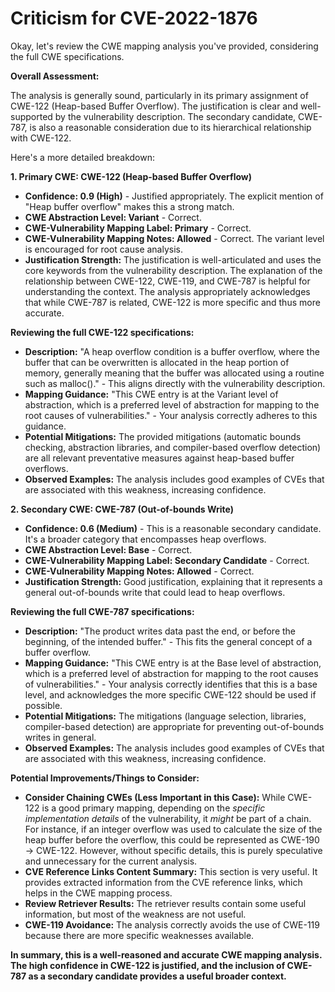 # Criticism for CVE-2022-1876

Okay, let's review the CWE mapping analysis you've provided, considering the full CWE specifications.

**Overall Assessment:**

The analysis is generally sound, particularly in its primary assignment of CWE-122 (Heap-based Buffer Overflow). The justification is clear and well-supported by the vulnerability description. The secondary candidate, CWE-787, is also a reasonable consideration due to its hierarchical relationship with CWE-122.

Here's a more detailed breakdown:

**1. Primary CWE: CWE-122 (Heap-based Buffer Overflow)**

*   **Confidence: 0.9 (High)** - Justified appropriately. The explicit mention of "Heap buffer overflow" makes this a strong match.
*   **CWE Abstraction Level: Variant** - Correct.
*   **CWE-Vulnerability Mapping Label: Primary** - Correct.
*   **CWE-Vulnerability Mapping Notes: Allowed** - Correct.  The variant level is encouraged for root cause analysis.
*   **Justification Strength:** The justification is well-articulated and uses the core keywords from the vulnerability description. The explanation of the relationship between CWE-122, CWE-119, and CWE-787 is helpful for understanding the context. The analysis appropriately acknowledges that while CWE-787 is related, CWE-122 is more specific and thus more accurate.

**Reviewing the full CWE-122 specifications:**

*   **Description:** "A heap overflow condition is a buffer overflow, where the buffer that can be overwritten is allocated in the heap portion of memory, generally meaning that the buffer was allocated using a routine such as malloc()." - This aligns directly with the vulnerability description.
*   **Mapping Guidance:** "This CWE entry is at the Variant level of abstraction, which is a preferred level of abstraction for mapping to the root causes of vulnerabilities." - Your analysis correctly adheres to this guidance.
*   **Potential Mitigations:** The provided mitigations (automatic bounds checking, abstraction libraries, and compiler-based overflow detection) are all relevant preventative measures against heap-based buffer overflows.
*   **Observed Examples:**  The analysis includes good examples of CVEs that are associated with this weakness, increasing confidence.

**2. Secondary CWE: CWE-787 (Out-of-bounds Write)**

*   **Confidence: 0.6 (Medium)** - This is a reasonable secondary candidate.  It's a broader category that encompasses heap overflows.
*   **CWE Abstraction Level: Base** - Correct.
*   **CWE-Vulnerability Mapping Label: Secondary Candidate** - Correct.
*   **CWE-Vulnerability Mapping Notes: Allowed** - Correct.
*   **Justification Strength:** Good justification, explaining that it represents a general out-of-bounds write that could lead to heap overflows.

**Reviewing the full CWE-787 specifications:**

*   **Description:** "The product writes data past the end, or before the beginning, of the intended buffer." - This fits the general concept of a buffer overflow.
*   **Mapping Guidance:** "This CWE entry is at the Base level of abstraction, which is a preferred level of abstraction for mapping to the root causes of vulnerabilities." - Your analysis correctly identifies that this is a base level, and acknowledges the more specific CWE-122 should be used if possible.
*   **Potential Mitigations:**  The mitigations (language selection, libraries, compiler-based detection) are appropriate for preventing out-of-bounds writes in general.
*   **Observed Examples:** The analysis includes good examples of CVEs that are associated with this weakness, increasing confidence.

**Potential Improvements/Things to Consider:**

*   **Consider Chaining CWEs (Less Important in this Case):** While CWE-122 is a good primary mapping, depending on the *specific implementation details* of the vulnerability, it *might* be part of a chain. For instance, if an integer overflow was used to calculate the size of the heap buffer before the overflow, this could be represented as CWE-190 -> CWE-122. However, without specific details, this is purely speculative and unnecessary for the current analysis.
*   **CVE Reference Links Content Summary:**  This section is very useful. It provides extracted information from the CVE reference links, which helps in the CWE mapping process.
*  **Review Retriever Results:** The retriever results contain some useful information, but most of the weakness are not useful.
*   **CWE-119 Avoidance:** The analysis correctly avoids the use of CWE-119 because there are more specific weaknesses available.

**In summary, this is a well-reasoned and accurate CWE mapping analysis. The high confidence in CWE-122 is justified, and the inclusion of CWE-787 as a secondary candidate provides a useful broader context.**